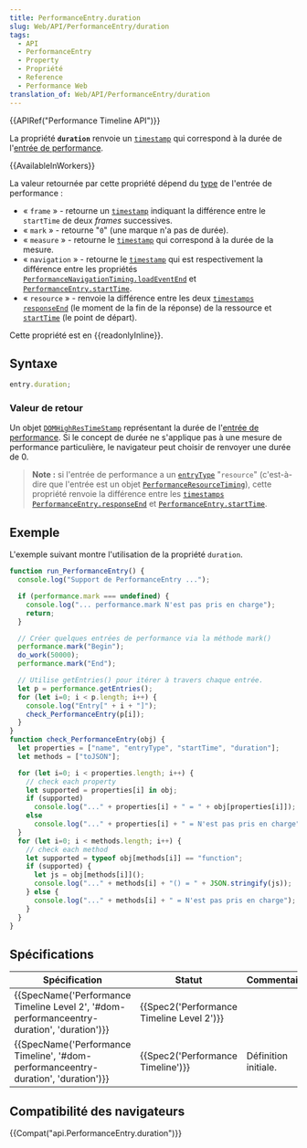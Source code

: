 ```yaml
---
title: PerformanceEntry.duration
slug: Web/API/PerformanceEntry/duration
tags:
  - API
  - PerformanceEntry
  - Property
  - Propriété
  - Reference
  - Performance Web
translation_of: Web/API/PerformanceEntry/duration
---
```

{{APIRef("Performance Timeline API")}}

La propriété **`duration`** renvoie un [`timestamp`](/fr/docs/Web/API/DOMHighResTimeStamp) qui correspond à la durée de l'[entrée de performance](/fr/docs/Web/API/PerformanceEntry).

{{AvailableInWorkers}}

La valeur retournée par cette propriété dépend du [type](/fr/docs/Web/API/PerformanceEntry/entryType) de l'entrée de performance :

- « `frame` » - retourne un [`timestamp`](/fr/docs/Web/API/DOMHighResTimeStamp) indiquant la différence entre le `startTime` de deux _frames_ successives.
- « `mark` » - retourne "`0`" (une marque n'a pas de durée).
- « `measure` » - retourne le [`timestamp`](/fr/docs/Web/API/DOMHighResTimeStamp) qui correspond à la durée de la mesure.
- « `navigation` » - retourne le [`timestamp`](/fr/docs/Web/API/DOMHighResTimeStamp) qui est respectivement la différence entre les propriétés [`PerformanceNavigationTiming.loadEventEnd`](/fr/docs/Web/API/PerformanceNavigationTiming/loadEventEnd) et [`PerformanceEntry.startTime`](/fr/docs/Web/API/PerformanceEntry/startTime).
- « `resource` » - renvoie la différence entre les deux [`timestamps`](/fr/docs/Web/API/DOMHighResTimeStamp) [`responseEnd`](/fr/docs/Web/API/PerformanceResourceTiming/responseEnd) (le moment de la fin de la réponse) de la ressource et [`startTime`](/fr/docs/Web/API/PerformanceEntry/startTime) (le point de départ).

Cette propriété est en {{readonlyInline}}.

## Syntaxe

```js
entry.duration;
```

### Valeur de retour

Un objet [`DOMHighResTimeStamp`](/fr/docs/Web/API/DOMHighResTimeStamp) représentant la durée de l'[entrée de performance](/fr/docs/Web/API/PerformanceEntry). Si le concept de durée ne s'applique pas à une mesure de performance particulière, le navigateur peut choisir de renvoyer une durée de 0.

> **Note :** si l'entrée de performance a un [`entryType`](/fr/docs/Web/API/PerformanceEntry/entryType) "`resource`" (c'est-à-dire que l'entrée est un objet [`PerformanceResourceTiming`](/fr/docs/Web/API/PerformanceResourceTiming)), cette propriété renvoie la différence entre les [`timestamps`](/fr/docs/Web/API/DOMHighResTimeStamp) [`PerformanceEntry.responseEnd`](/fr/docs/Web/API/PerformanceResourceTiming/responseEnd) et [`PerformanceEntry.startTime`](/fr/docs/Web/API/PerformanceEntry/startTime).

## Exemple

L'exemple suivant montre l'utilisation de la propriété `duration`.

```js
function run_PerformanceEntry() {
  console.log("Support de PerformanceEntry ...");

  if (performance.mark === undefined) {
    console.log("... performance.mark N'est pas pris en charge");
    return;
  }

  // Créer quelques entrées de performance via la méthode mark()
  performance.mark("Begin");
  do_work(50000);
  performance.mark("End");

  // Utilise getEntries() pour itérer à travers chaque entrée.
  let p = performance.getEntries();
  for (let i=0; i < p.length; i++) {
    console.log("Entry[" + i + "]");
    check_PerformanceEntry(p[i]);
  }
}
function check_PerformanceEntry(obj) {
  let properties = ["name", "entryType", "startTime", "duration"];
  let methods = ["toJSON"];

  for (let i=0; i < properties.length; i++) {
    // check each property
    let supported = properties[i] in obj;
    if (supported)
      console.log("..." + properties[i] + " = " + obj[properties[i]]);
    else
      console.log("..." + properties[i] + " = N'est pas pris en charge");
  }
  for (let i=0; i < methods.length; i++) {
    // check each method
    let supported = typeof obj[methods[i]] == "function";
    if (supported) {
      let js = obj[methods[i]]();
      console.log("..." + methods[i] + "() = " + JSON.stringify(js));
    } else {
      console.log("..." + methods[i] + " = N'est pas pris en charge");
    }
  }
}
```

## Spécifications

| Spécification                                                                                                                        | Statut                                                   | Commentaire          |
| ------------------------------------------------------------------------------------------------------------------------------------ | -------------------------------------------------------- | -------------------- |
| {{SpecName('Performance Timeline Level 2', '#dom-performanceentry-duration', 'duration')}} | {{Spec2('Performance Timeline Level 2')}} |                      |
| {{SpecName('Performance Timeline', '#dom-performanceentry-duration', 'duration')}}             | {{Spec2('Performance Timeline')}}             | Définition initiale. |

## Compatibilité des navigateurs

{{Compat("api.PerformanceEntry.duration")}}
